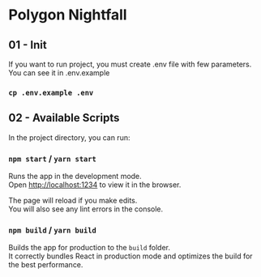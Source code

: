 # Polygon Nightfall

## 01 - Init

If you want to run project, you must create .env file with few parameters. You can see it in .env.example

### `cp .env.example .env`

## 02 - Available Scripts

In the project directory, you can run:

### `npm start` / `yarn start`

Runs the app in the development mode.\
Open [http://localhost:1234](http://localhost:1234) to view it in the browser.

The page will reload if you make edits.\
You will also see any lint errors in the console.

### `npm build` / `yarn build`

Builds the app for production to the `build` folder.\
It correctly bundles React in production mode and optimizes the build for the best performance.
